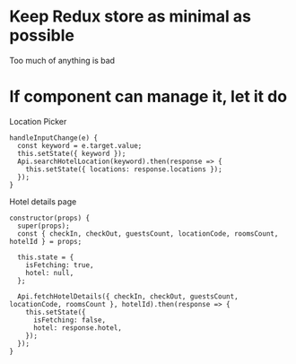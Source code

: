 # Keep Redux store as minimal as possible
Too much of anything is bad

# If component can manage it, let it do
Location Picker  

```JS
handleInputChange(e) {
  const keyword = e.target.value;
  this.setState({ keyword });
  Api.searchHotelLocation(keyword).then(response => {
    this.setState({ locations: response.locations });
  });
}
```

Hotel details page

```JS
constructor(props) {
  super(props);
  const { checkIn, checkOut, guestsCount, locationCode, roomsCount, hotelId } = props;

  this.state = {
    isFetching: true,
    hotel: null,
  };

  Api.fetchHotelDetails({ checkIn, checkOut, guestsCount, locationCode, roomsCount }, hotelId).then(response => {
    this.setState({
      isFetching: false,
      hotel: response.hotel,
    });
  });
}
```